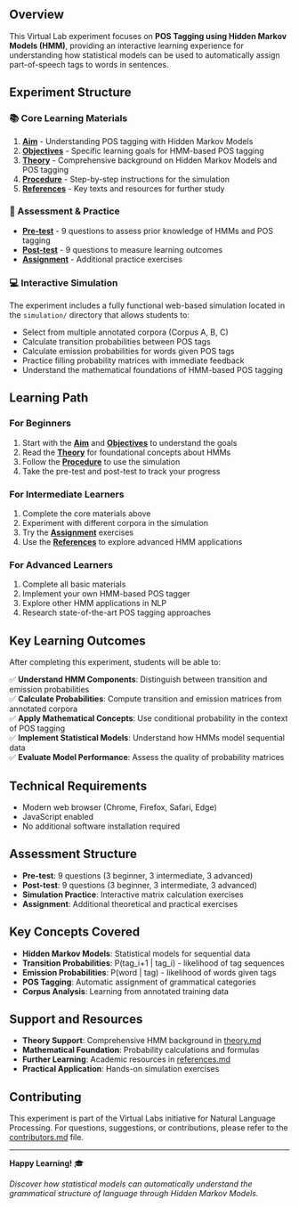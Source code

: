 ## Overview

This Virtual Lab experiment focuses on **POS Tagging using Hidden Markov Models (HMM)**, providing an interactive learning experience for understanding how statistical models can be used to automatically assign part-of-speech tags to words in sentences.

## Experiment Structure

### 📚 Core Learning Materials

1. **[Aim](aim.md)** - Understanding POS tagging with Hidden Markov Models
2. **[Objectives](objective.md)** - Specific learning goals for HMM-based POS tagging
3. **[Theory](theory.md)** - Comprehensive background on Hidden Markov Models and POS tagging
4. **[Procedure](procedure.md)** - Step-by-step instructions for the simulation
5. **[References](references.md)** - Key texts and resources for further study

### 🎯 Assessment & Practice

- **[Pre-test](pretest.json)** - 9 questions to assess prior knowledge of HMMs and POS tagging
- **[Post-test](posttest.json)** - 9 questions to measure learning outcomes
- **[Assignment](assignment.md)** - Additional practice exercises

### 💻 Interactive Simulation

The experiment includes a fully functional web-based simulation located in the `simulation/` directory that allows students to:

- Select from multiple annotated corpora (Corpus A, B, C)
- Calculate transition probabilities between POS tags
- Calculate emission probabilities for words given POS tags
- Practice filling probability matrices with immediate feedback
- Understand the mathematical foundations of HMM-based POS tagging

## Learning Path

### For Beginners

1. Start with the **[Aim](aim.md)** and **[Objectives](objective.md)** to understand the goals
2. Read the **[Theory](theory.md)** for foundational concepts about HMMs
3. Follow the **[Procedure](procedure.md)** to use the simulation
4. Take the pre-test and post-test to track your progress

### For Intermediate Learners

1. Complete the core materials above
2. Experiment with different corpora in the simulation
3. Try the **[Assignment](assignment.md)** exercises
4. Use the **[References](references.md)** to explore advanced HMM applications

### For Advanced Learners

1. Complete all basic materials
2. Implement your own HMM-based POS tagger
3. Explore other HMM applications in NLP
4. Research state-of-the-art POS tagging approaches

## Key Learning Outcomes

After completing this experiment, students will be able to:

✅ **Understand HMM Components**: Distinguish between transition and emission probabilities  
✅ **Calculate Probabilities**: Compute transition and emission matrices from annotated corpora  
✅ **Apply Mathematical Concepts**: Use conditional probability in the context of POS tagging  
✅ **Implement Statistical Models**: Understand how HMMs model sequential data  
✅ **Evaluate Model Performance**: Assess the quality of probability matrices

## Technical Requirements

- Modern web browser (Chrome, Firefox, Safari, Edge)
- JavaScript enabled
- No additional software installation required

## Assessment Structure

- **Pre-test**: 9 questions (3 beginner, 3 intermediate, 3 advanced)
- **Post-test**: 9 questions (3 beginner, 3 intermediate, 3 advanced)
- **Simulation Practice**: Interactive matrix calculation exercises
- **Assignment**: Additional theoretical and practical exercises

## Key Concepts Covered

- **Hidden Markov Models**: Statistical models for sequential data
- **Transition Probabilities**: P(tag_i+1 | tag_i) - likelihood of tag sequences
- **Emission Probabilities**: P(word | tag) - likelihood of words given tags
- **POS Tagging**: Automatic assignment of grammatical categories
- **Corpus Analysis**: Learning from annotated training data

## Support and Resources

- **Theory Support**: Comprehensive HMM background in [theory.md](theory.md)
- **Mathematical Foundation**: Probability calculations and formulas
- **Further Learning**: Academic resources in [references.md](references.md)
- **Practical Application**: Hands-on simulation exercises

## Contributing

This experiment is part of the Virtual Labs initiative for Natural Language Processing. For questions, suggestions, or contributions, please refer to the [contributors.md](contributors.md) file.

---

**Happy Learning!** 🎓

_Discover how statistical models can automatically understand the grammatical structure of language through Hidden Markov Models._
